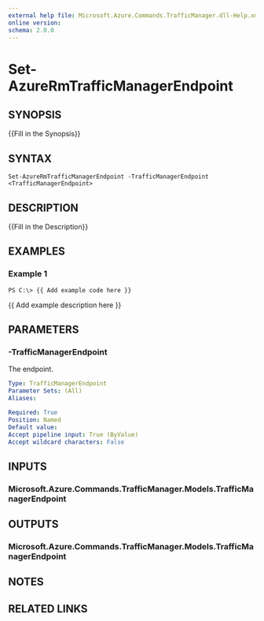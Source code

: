 ```yaml
---
external help file: Microsoft.Azure.Commands.TrafficManager.dll-Help.xml
online version: 
schema: 2.0.0
---
```


# Set-AzureRmTrafficManagerEndpoint
## SYNOPSIS
{{Fill in the Synopsis}}

## SYNTAX

```
Set-AzureRmTrafficManagerEndpoint -TrafficManagerEndpoint <TrafficManagerEndpoint>
```

## DESCRIPTION
{{Fill in the Description}}

## EXAMPLES

### Example 1
```
PS C:\> {{ Add example code here }}
```

{{ Add example description here }}

## PARAMETERS

### -TrafficManagerEndpoint
The endpoint.

```yaml
Type: TrafficManagerEndpoint
Parameter Sets: (All)
Aliases: 

Required: True
Position: Named
Default value: 
Accept pipeline input: True (ByValue)
Accept wildcard characters: False
```

## INPUTS

### Microsoft.Azure.Commands.TrafficManager.Models.TrafficManagerEndpoint


## OUTPUTS

### Microsoft.Azure.Commands.TrafficManager.Models.TrafficManagerEndpoint


## NOTES

## RELATED LINKS

